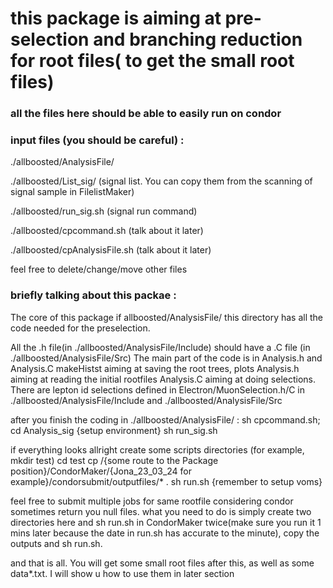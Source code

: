 # this package is aiming at pre-selection and branching reduction for root files( to get the small root files)

### all the files here should be able to easily run on condor

### input files (you should be careful) : 
./allboosted/AnalysisFile/

./allboosted/List_sig/ (signal list. You can copy them from the scanning of signal sample in FilelistMaker)

./allboosted/run_sig.sh (signal run command)

./allboosted/cpcommand.sh (talk about it later)

./allboosted/cpAnalysisFile.sh (talk about it later)

feel free to delete/change/move other files

### briefly talking about this packae : 

The core of this package if allboosted/AnalysisFile/
this directory has all the code needed for the preselection.

All the .h file(in ./allboosted/AnalysisFile/Include) should have a .C file (in ./allboosted/AnalysisFile/Src)
The main part of the code is in Analysis.h and Analysis.C
makeHistst aiming at saving the root trees, plots
Analysis.h aiming at reading the initial rootfiles
Analysis.C aiming at doing selections. There are lepton id selections defined in Electron/MuonSelection.h/C in ./allboosted/AnalysisFile/Include and ./allboosted/AnalysisFile/Src


after you finish the coding in ./allboosted/AnalysisFile/ : 
sh cpcommand.sh;
cd Analysis_sig
{setup environment}
sh run_sig.sh


if everything looks allright
create some scripts directories (for example, mkdir test)
cd test
cp /{some route to the Package position}/CondorMaker/{Jona_23_03_24 for example}/condorsubmit/outputfiles/* .
sh run.sh {remember to setup voms}

feel free to submit multiple jobs for same rootfile considering condor sometimes return you null files. what you need to do is simply create two directories here and sh run.sh in CondorMaker twice(make sure you run it 1 mins later because the date in run.sh has accurate to the minute), copy the outputs and sh run.sh.

and that is all. You will get some small root files after this, as well as some data*.txt. I will show u how to use them in later section
